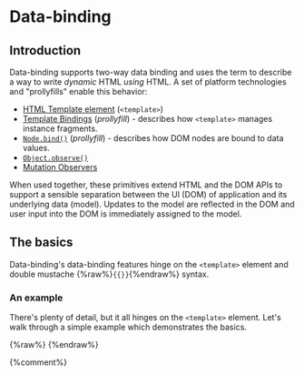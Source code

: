 
# Data-binding

## Introduction

Data-binding supports two-way data binding and uses the term to describe a way to write _dynamic_ HTML _using_ HTML. A set of platform technologies and "prollyfills" enable this behavior:

* [HTML Template element](http://www.html5rocks.com/tutorials/webcomponents/template/) (`<template>`)
* [Template Bindings](/platform/template.html) (_prollyfill_) - describes how `<template>` manages instance fragments.
* [`Node.bind()`](/platform/node_bind.html) (_prollyfill_) - describes how DOM nodes are bound to data values.
* [`Object.observe()`](http://updates.html5rocks.com/2012/11/Respond-to-change-with-Object-observe)
* [Mutation Observers](https://developer.mozilla.org/en-US/docs/DOM/MutationObserver)

When used together, these primitives extend HTML and the DOM APIs to support a sensible
separation between the UI (DOM) of application and its underlying data (model). Updates to the model are reflected in the DOM and user input into the DOM is immediately assigned to the model.

## The basics

Data-binding's data-binding features hinge on the `<template>` element and double mustache {%raw%}`{{}}`{%endraw%} syntax.


### An example

There's plenty of detail, but it all hinges on the `<template>` element. Let's walk through a simple example which demonstrates the basics.

{%raw%}
    <leaf-element name="greeting-tag">
      <template>
        <ul>
          <template id="greeting" repeat="{{s in salutations}}">
            <li>{{s.what}}: <input type="text" value="{{s.who}}"></li>
          </template>
        </ul>
      </template>
      <script>
        Split('greeting-tag', {
          ready: function() {
            this.salutations = [
              {what: 'Hello', who: 'World'},
              {what: 'GoodBye', who: 'DOM APIs'},
              {what: 'Hello', who: 'Declarative'},
              {what: 'GoodBye', who: 'Imperative'}
            ];
          }
        });
      </script>
    </leaf-element>
{%endraw%}

{%comment%}
    <script src="platform.min.js"></script>
    <ul>
      <template id="greeting" repeat="{{ salutations }}">
        <li>{{ what }}: <input type="text" value="{{ who }}"></li>
      </template>
    </ul>
    <script>
    var t = document.getElementById('greeting');
    var model = {
      salutations: [
        { what: 'Hello', who: 'World' },
        { what: 'GoodBye', who: 'DOM APIs' },
        { what: 'Hello', who: 'Declarative' },
        { what: 'GoodBye', who: 'Imperative' }
      ]
    };
    t.model = model;

    // Needed to detect model changes if Object.observe() is not available.
    Platform.performMicrotaskCheckpoint();
    </script>
    </body>
{%endcomment%}

This example should look mostly familiar to anyone who knows HTML, but there are a couple novel things going on:

#### The `<template>` element

The [HTML Template element](http://www.html5rocks.com/tutorials/webcomponents/template/) allows you to declare chunks of inert HTML that may be cloned, activated, and used at some laster point.

[Template Binding](/platform/template.html) teaches `<template>` some new tricks:

* Instruct DOM nodes to derive their value from JavaScript data by binding them to the data provided.
* Maintain a fragment of DOM (or "instance fragment") for each item in an array.
* Conditionally stamp out one or more instance fragments, based on whether  some data value is true or not.
* ...And lots more.

But back to the example. Our template...


    <template id="greeting" repeat="{{ salutations }}">
      <li>{{ what }}: <input type="text" value="{{ who }}"></li>
    </template>


...defines what each instance will look like when stamped out. In this case, it contains a `<li>` with a text node and an `<input>` as its children. The mustaches {%raw%}`{{}}`{%endraw%} mean _"bind data here"_. The {%raw%}`repeat="{{ salutations }}"`{%endraw%} tells the template to ensure there is one instance fragment for each element in the salutations array.

In `<script>`, we create a model:

    var model = {
      salutations: [
        { what: 'Hello', who: 'World' },
        { what: 'GoodBye', who: 'DOM APIs' },
        { what: 'Hello', who: 'Declarative' },
        { what: 'GoodBye', who: 'Imperative' }
      ]
    };

Notice that this is just JavaScript data: _there’s no need to import your data into special observable objects_. The template is set in motion by binding the model data to it:

    t.model = model;

Now the template is off to the races. Here's the result:

![ScreenShot](https://raw.github.com/Polymer/TemplateBinding/master/docs/images/README/output.png)

and here's what the DOM looks like:

![ScreenShot](https://raw.github.com/Polymer/TemplateBinding/master/docs/images/README/DOM.png)

You can see that the template stamped out four instances immediately following its position in the document. All nodes within an instance have a property called `templateInstance` which points to an instance descriptor. The descriptor indicates the extent (first and last nodes) of the instance, as well as the `model` data for which the instance was produced:

![ScreenShot](https://raw.github.com/Polymer/TemplateBinding/master/docs/images/README/templateInstance.png)

Now, remember we said data-binding teaches the DOM to derive its values from JavaScript data? If we change a value in our model, the DOM observes the change and updates accordingly:

![ScreenShot](https://raw.github.com/Polymer/TemplateBinding/master/docs/images/README/updateData.png)

However, the DOM doesn’t just observe data in the model, if DOM elements which collect user input are bound, they _push_ the collected value into the model:

![ScreenShot](https://raw.github.com/Polymer/TemplateBinding/master/docs/images/README/input.png)

Lastly, let's look at what happens when we alter the contents of the `model.salutations` array:

![ScreenShot](https://raw.github.com/Polymer/TemplateBinding/master/docs/images/README/arrayUpdate.png)

The `<template>` is `repeat`ing which means that it ensures there is one instance for each item in the array. We removed two elements from the middle of salutations and inserted one in their place. The `<template>` responded by removing the two corresponding instances and creating a new one in the right location.

Getting the idea? Data-binding allows you author your HTML _using_ HTML which contains information about _where data goes_ and directives which _control the document's structure_ -- all depending on the data you provide it.

### Where to go from here?

If you are new to data-binding, the best to place to go is to the look at the [How-To examples](https://github.com/Polymer/TemplateBinding/tree/master/examples/how_to). These are little examples which succinctly demonstrate how to use data-binding to accomplish things that frequently are required for real web apps:

_Binding to DOM values:_

* [Binding to text values](https://github.com/Polymer/TemplateBinding/tree/master/examples/how_to/bind_to_text.html): How to insert values into the DOM that render as text.
* [Binding to attributes](https://github.com/Polymer/TemplateBinding/tree/master/examples/how_to/bind_to_attributes.html): How to insert values into element attributes
* [Conditional attributes](https://github.com/Polymer/TemplateBinding/tree/master/examples/how_to/conditional_attributes.html): How to bind to attributes such that the attribute is only present if the binding value is “truthy”.
* [Binding to input elements](https://github.com/Polymer/TemplateBinding/tree/master/examples/how_to/bind_to_input_elements.html): How to bind bi-directionally with input elements.
* [Custom bindings](https://github.com/Polymer/TemplateBinding/tree/master/examples/how_to/custom_syntax.html): How to implement a custom element which has a specialized interpretation of a binding.

_Using `<template>` to produce DOM structures:_

* [Conditionals](https://github.com/Polymer/TemplateBinding/tree/master/examples/how_to/conditional_template.html): How to control whether instance fragments are produced based on the value of a binding.
* [Nested templates](https://github.com/Polymer/TemplateBinding/tree/master/examples/how_to/nested_templates.html): How to accomplish nested template production.
* [Re-using templates](https://github.com/Polymer/TemplateBinding/tree/master/examples/how_to/template_ref.html): How to define a template once and use it in more than one location.
* [Recursive templates](https://github.com/Polymer/TemplateBinding/tree/master/examples/how_to/recursive_templates.html): How to produce tree-structure DOM whose depth is dependent on the data to which it is bound.

#### Advanced Topics

<p class="alert">
  <b>IMPORTANT</b>: The advanced topics documentation have yet to be created.
</p>

* DOM Stability: Data-binding makes every effort to maintain the state of DOM nodes (event listeners, expandos, etc...). Understand why this is important and how it works.
* Imperative DOM mutation: You should rarely need to directly manipulate the DOM, but if you do, it's allowed. Learn the simple rules of how Data-binding will react if you manipulate the DOM it is managing.
* Asynchronous processing model: Data-binding responds asynchronously to changes in data and DOM. Learn why this is good and what it means for your application.
* Chained observation

